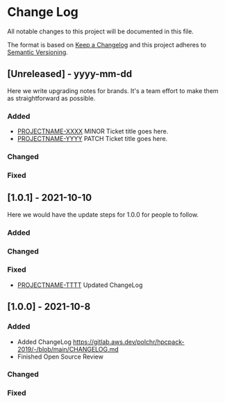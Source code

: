 # Change Log
All notable changes to this project will be documented in this file.
 
The format is based on [Keep a Changelog](http://keepachangelog.com/)
and this project adheres to [Semantic Versioning](http://semver.org/).
 
## [Unreleased] - yyyy-mm-dd
 
Here we write upgrading notes for brands. It's a team effort to make them as
straightforward as possible.
 
### Added
- [PROJECTNAME-XXXX](http://tickets.projectname.com/browse/PROJECTNAME-XXXX)
  MINOR Ticket title goes here.
- [PROJECTNAME-YYYY](http://tickets.projectname.com/browse/PROJECTNAME-YYYY)
  PATCH Ticket title goes here.
 
### Changed
 
### Fixed
 
## [1.0.1] - 2021-10-10
  
Here we would have the update steps for 1.0.0 for people to follow.
 
### Added
 
### Changed
  
 
### Fixed
 
- [PROJECTNAME-TTTT](http://tickets.projectname.com/browse/PROJECTNAME-TTTT)
  Updated ChangeLog
 
## [1.0.0] - 2021-10-8
 
### Added

- Added ChangeLog https://gitlab.aws.dev/polchr/hpcpack-2019/-/blob/main/CHANGELOG.md
- Finished Open Source Review

### Changed
 
### Fixed
 
